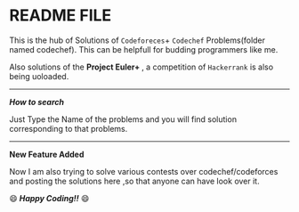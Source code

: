 # README FILE


This is the hub of Solutions of `Codeforeces`+ `Codechef` Problems(folder named codechef). This can be helpfull for budding programmers like me.

Also solutions of the <strong> Project Euler+ </strong>, a competition of `Hackerrank` is also being uoloaded.

- - - - - - - - - -

***How to search***

Just Type the Name of the problems and you will find solution corresponding to that problems.

- - -- - - - -

**New Feature Added**

Now I am also trying to solve various contests over codechef/codeforces and posting the solutions here ,so that anyone can have look over it.

:smile:<i><strong>  Happy Coding!!</i></strong> :smile:
